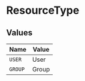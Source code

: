 # ResourceType


## Values

| Name    | Value   |
| ------- | ------- |
| `USER`  | User    |
| `GROUP` | Group   |